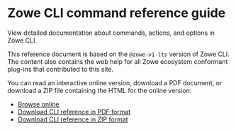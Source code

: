 # Zowe CLI command reference guide

View detailed documentation about commands, actions, and options in Zowe CLI.

This reference document is based on the `@zowe-v1-lts` version of Zowe CLI. The content also contains the web help for all Zowe ecosystem conformant plug-ins that contributed to this site.

You can read an interactive online version, download a PDF document, or download a ZIP file containing the HTML for the online version:

- <a href="/stable/web_help/index.html" target="_blank">Browse online</a>
- <a href="/stable/CLIReference_Zowe.pdf" target="_blank">Download CLI reference in PDF format</a>
- <a href="/stable/zowe_web_help.zip" target="_blank">Download CLI reference in ZIP format</a>